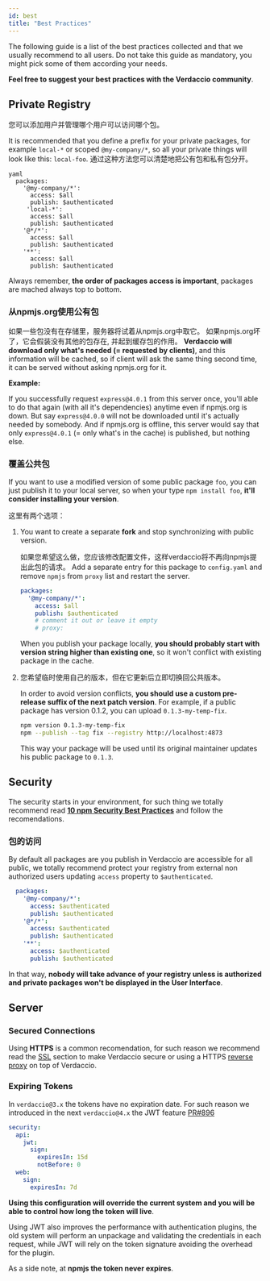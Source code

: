 ```yaml
---
id: best
title: "Best Practices"
---
```


The following guide is a list of the best practices collected and that we usually recommend to all users. Do not take this guide as mandatory, you might pick some of them according your needs.

**Feel free to suggest your best practices with the Verdaccio community**.

## Private Registry

您可以添加用户并管理哪个用户可以访问哪个包。

It is recommended that you define a prefix for your private packages, for example `local-*` or scoped `@my-company/*`, so all your private things will look like this: `local-foo`. 通过这种方法您可以清楚地把公有包和私有包分开。

    yaml
      packages:
        '@my-company/*':
          access: $all
          publish: $authenticated
         'local-*':
          access: $all
          publish: $authenticated
        '@*/*':
          access: $all
          publish: $authenticated
        '**':
          access: $all
          publish: $authenticated

Always remember, **the order of packages access is important**, packages are mached always top to bottom.

### 从npmjs.org使用公有包

如果一些包没有在存储里，服务器将试着从npmjs.org中取它。 如果npmjs.org坏了，它会假装没有其他的包存在, 并起到缓存包的作用。 **Verdaccio will download only what's needed (= requested by clients)**, and this information will be cached, so if client will ask the same thing second time, it can be served without asking npmjs.org for it.

**Example:**

If you successfully request `express@4.0.1` from this server once, you'll able to do that again (with all it's dependencies) anytime even if npmjs.org is down. But say `express@4.0.0` will not be downloaded until it's actually needed by somebody. And if npmjs.org is offline, this server would say that only `express@4.0.1` (= only what's in the cache) is published, but nothing else.

### 覆盖公共包

If you want to use a modified version of some public package `foo`, you can just publish it to your local server, so when your type `npm install foo`, **it'll consider installing your version**.

这里有两个选项：

1. You want to create a separate **fork** and stop synchronizing with public version.
    
    如果您希望这么做，您应该修改配置文件，这样verdaccio将不再向npmjs提出此包的请求。 Add a separate entry for this package to `config.yaml` and remove `npmjs` from `proxy` list and restart the server.
    
    ```yaml
    packages:
      '@my-company/*':
        access: $all
        publish: $authenticated
        # comment it out or leave it empty
        # proxy:
    ```
    
    When you publish your package locally, **you should probably start with version string higher than existing one**, so it won't conflict with existing package in the cache.

2. 您希望临时使用自己的版本，但在它更新后立即切换回公共版本。
    
    In order to avoid version conflicts, **you should use a custom pre-release suffix of the next patch version**. For example, if a public package has version 0.1.2, you can upload `0.1.3-my-temp-fix`.
    
    ```bash
    npm version 0.1.3-my-temp-fix
    npm --publish --tag fix --registry http://localhost:4873
    ```
    
    This way your package will be used until its original maintainer updates his public package to `0.1.3`.

## Security

The security starts in your environment, for such thing we totally recommend read **[10 npm Security Best Practices](https://snyk.io/blog/ten-npm-security-best-practices/)** and follow the recomendations.

### 包的访问

By default all packages are you publish in Verdaccio are accessible for all public, we totally recommend protect your registry from external non authorized users updating `access` property to `$authenticated`.

```yaml
  packages:
    '@my-company/*':
      access: $authenticated
      publish: $authenticated
    '@*/*':
      access: $authenticated
      publish: $authenticated
    '**':
      access: $authenticated
      publish: $authenticated
   ```

In that way, **nobody will take advance of your registry unless is authorized and private packages won't be displayed in the User Interface**.

## Server

### Secured Connections

Using **HTTPS** is a common recomendation, for such reason we recommend read the [SSL](ssl.md) section to make Verdaccio secure or using a HTTPS [reverse proxy](reverse-proxy.md) on top of Verdaccio.

### Expiring Tokens

In `verdaccio@3.x` the tokens have no expiration date. For such reason we introduced in the next `verdaccio@4.x` the JWT feature [PR#896](https://github.com/verdaccio/verdaccio/pull/896)

```yaml
security:
  api:
    jwt:
      sign:
        expiresIn: 15d
        notBefore: 0
  web:
    sign:
      expiresIn: 7d
```

**Using this configuration will override the current system and you will be able to control how long the token will live**.

Using JWT also improves the performance with authentication plugins, the old system will perform an unpackage and validating the credentials in each request, while JWT will rely on the token signature avoiding the overhead for the plugin.

As a side note, at **npmjs the token never expires**.